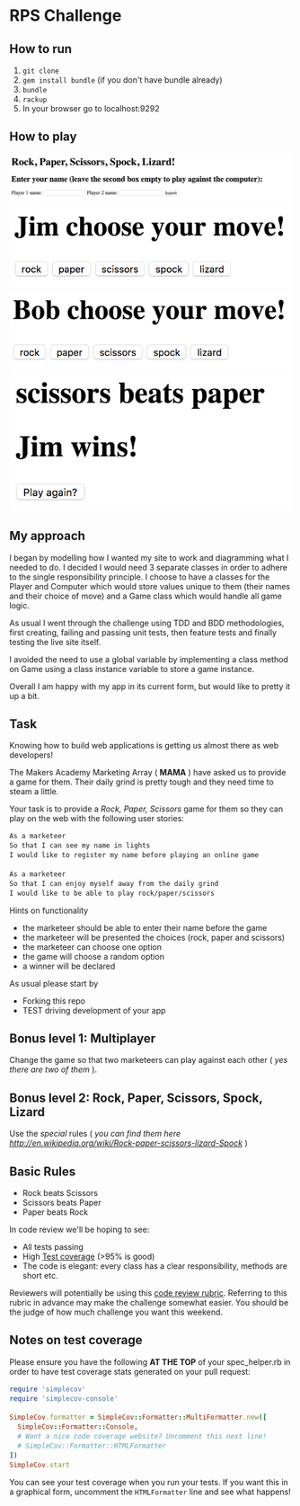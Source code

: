 # RPS Challenge

How to run
--------------

1. `git clone`
2. `gem install bundle` (if you don't have bundle already)
3. `bundle`
4. `rackup`
5. In your browser go to localhost:9292

How to play
----------

![alt text](images/1.png "Starting a new game")
![alt text](images/2.png "Player 1 move")
![alt text](images/3.png "Player 2 move")
![alt text](images/4.png "Winner display")

My approach
----------

I began by modelling how I wanted my site to work and diagramming what I needed to do. I decided I would need 3 separate classes in order to adhere to the single responsibility principle. I choose to have a classes for the Player and Computer which would store values unique to them (their names and their choice of move) and a Game class which would handle all game logic.

As usual I went through the challenge using TDD and BDD methodologies, first creating, failing and passing unit tests, then feature tests and finally testing the live site itself.

I avoided the need to use a global variable by implementing a class method on Game using a class instance variable to store a game instance.

Overall I am happy with my app in its current form, but would like to pretty it up a bit.

Task
----

Knowing how to build web applications is getting us almost there as web developers!

The Makers Academy Marketing Array ( **MAMA** ) have asked us to provide a game for them. Their daily grind is pretty tough and they need time to steam a little.

Your task is to provide a _Rock, Paper, Scissors_ game for them so they can play on the web with the following user stories:

```sh
As a marketeer
So that I can see my name in lights
I would like to register my name before playing an online game

As a marketeer
So that I can enjoy myself away from the daily grind
I would like to be able to play rock/paper/scissors
```

Hints on functionality

- the marketeer should be able to enter their name before the game
- the marketeer will be presented the choices (rock, paper and scissors)
- the marketeer can choose one option
- the game will choose a random option
- a winner will be declared


As usual please start by

* Forking this repo
* TEST driving development of your app


## Bonus level 1: Multiplayer

Change the game so that two marketeers can play against each other ( _yes there are two of them_ ).

## Bonus level 2: Rock, Paper, Scissors, Spock, Lizard

Use the _special_ rules ( _you can find them here http://en.wikipedia.org/wiki/Rock-paper-scissors-lizard-Spock_ )

## Basic Rules

- Rock beats Scissors
- Scissors beats Paper
- Paper beats Rock

In code review we'll be hoping to see:

* All tests passing
* High [Test coverage](https://github.com/makersacademy/course/blob/master/pills/test_coverage.md) (>95% is good)
* The code is elegant: every class has a clear responsibility, methods are short etc.

Reviewers will potentially be using this [code review rubric](docs/review.md).  Referring to this rubric in advance may make the challenge somewhat easier.  You should be the judge of how much challenge you want this weekend.

Notes on test coverage
----------------------

Please ensure you have the following **AT THE TOP** of your spec_helper.rb in order to have test coverage stats generated
on your pull request:

```ruby
require 'simplecov'
require 'simplecov-console'

SimpleCov.formatter = SimpleCov::Formatter::MultiFormatter.new([
  SimpleCov::Formatter::Console,
  # Want a nice code coverage website? Uncomment this next line!
  # SimpleCov::Formatter::HTMLFormatter
])
SimpleCov.start
```

You can see your test coverage when you run your tests. If you want this in a graphical form, uncomment the `HTMLFormatter` line and see what happens!
